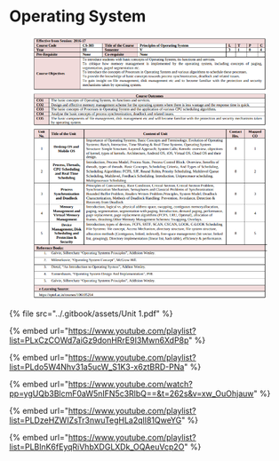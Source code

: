 # Operating System

<figure><img src="../.gitbook/assets/image (1) (1).png" alt=""><figcaption></figcaption></figure>

{% file src="../.gitbook/assets/Unit 1.pdf" %}

{% embed url="https://www.youtube.com/playlist?list=PLxCzCOWd7aiGz9donHRrE9I3Mwn6XdP8p" %}

{% embed url="https://www.youtube.com/playlist?list=PLdo5W4Nhv31a5ucW_S1K3-x6ztBRD-PNa" %}

{% embed url="https://www.youtube.com/watch?pp=ygUQb3BlcmF0aW5nIFN5c3RlbQ==&t=262s&v=xw_OuOhjauw" %}

{% embed url="https://www.youtube.com/playlist?list=PLDzeHZWIZsTr3nwuTegHLa2qlI81QweYG" %}

{% embed url="https://www.youtube.com/playlist?list=PLBlnK6fEyqRiVhbXDGLXDk_OQAeuVcp2O" %}
